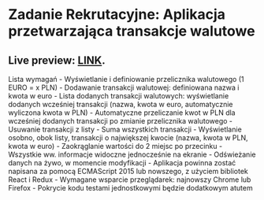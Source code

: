 # Zadanie Rekrutacyjne: Aplikacja przetwarzająca transakcje walutowe


## Live preview: [LINK](https://mieczyslawmilej.github.io/Currency_app/).

Lista wymagań
	- Wyświetlanie i definiowanie przelicznika walutowego (1 EURO = x PLN)
	- Dodawanie transakcji walutowej: definiowana nazwa i kwota w euro
	- Lista dodanych transakcji walutowych: wyświetlanie dodanych wcześniej transakcji (nazwa, kwota w euro, automatycznie wyliczona kwota w PLN)
	- Automatyczne przeliczanie kwot w PLN dla wcześniej dodanych transakcji po zmianie przelicznika walutowego
	- Usuwanie transakcji z listy
	- Suma wszystkich transakcji
	- Wyświetlanie osobno, obok listy, transakcji o największej kwocie (nazwa, kwota w PLN, kwota w euro)
	- Zaokrąglanie wartości do 2 miejsc po przecinku
	- Wszystkie ww. informacje widoczne jednocześnie na ekranie
	- Odświeżanie danych na żywo, w momencie modyfikacji
	- Aplikacja powinna zostać napisana za pomocą ECMAScript 2015 lub nowszego, z użyciem bibliotek React i Redux
	- Wymagane wsparcie przeglądarek: najnowszy Chrome lub Firefox
	- Pokrycie kodu testami jednostkowymi będzie dodatkowym atutem


